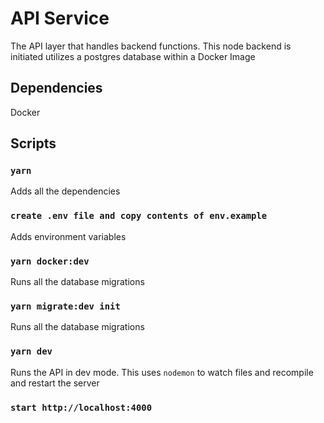 # API Service

The API layer that handles backend functions. This node backend is initiated utilizes a postgres database within a Docker Image

## Dependencies

Docker

## Scripts

### `yarn`

Adds all the dependencies

### `create .env file and copy contents of env.example`

Adds environment variables

### `yarn docker:dev`

Runs all the database migrations

### `yarn migrate:dev init`

Runs all the database migrations

### `yarn dev`

Runs the API in dev mode. This uses `nodemon` to watch files and recompile and restart the server

### `start http://localhost:4000`